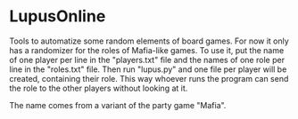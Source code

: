 # LupusOnline
Tools to automatize some random elements of board games.
For now it only has a randomizer for the roles of Mafia-like games.
To use it, put the name of one player per line in the "players.txt" file
and the names of one role per line in the "roles.txt" file.
Then run "lupus.py" and one file per player will be created, containing their role.
This way whoever runs the program can send the role to the other players without
looking at it.

The name comes from a variant of the party game "Mafia".
